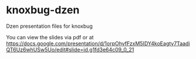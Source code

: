 # knoxbug-dzen
Dzen presentation files for knoxbug

You can view the slides via pdf or at https://docs.google.com/presentation/d/1orpOhyfFzxM5IDY4koEagty7TaadiQT6Uz6whUSw5Uo/edit#slide=id.g1fd3e64c09_0_21
